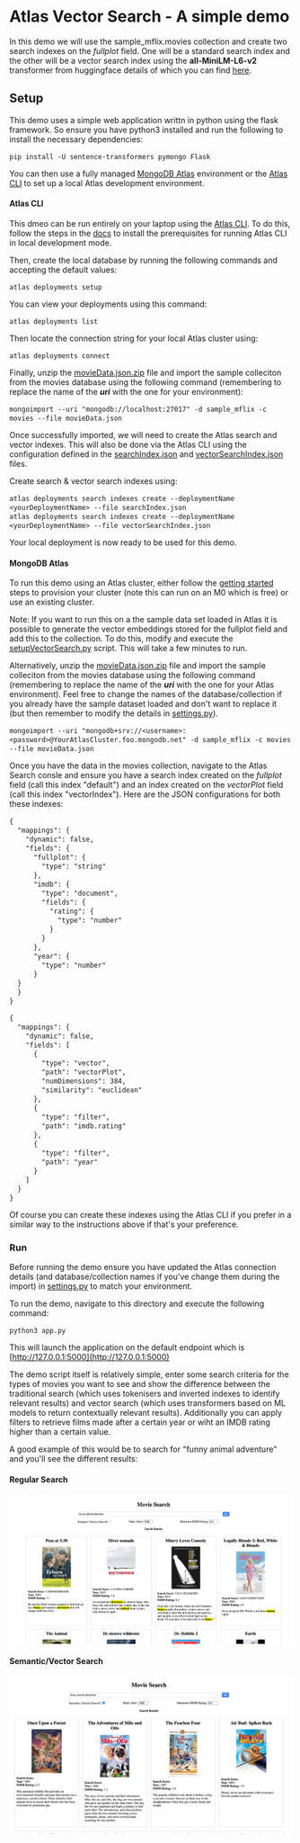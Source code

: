 
# Atlas Vector Search - A simple demo
In this demo we will use the sample_mflix.movies collection and create two search indexes on the *fullplot* field. One will be a standard search index and the other will be a vector search index using the **all-MiniLM-L6-v2** transformer from huggingface details of which you can find [here](https://huggingface.co/sentence-transformers/all-MiniLM-L6-v2).

## Setup
This demo uses a simple web application writtn in python using the flask framework. So ensure you have python3 installed and run the following to install the necessary dependencies:

```
pip install -U sentence-transformers pymongo Flask
```

You can then use a fully managed [MongoDB Atlas](https://www.mongodb.com/docs/atlas/) environment or the [Atlas CLI](https://www.mongodb.com/docs/atlas/cli/stable/) to set up a local Atlas development environment.

#### Atlas CLI
This dmeo can be run entirely on your laptop using the [Atlas CLI](https://www.mongodb.com/docs/atlas/cli/stable/). To do this, follow the steps in the [docs](https://www.mongodb.com/docs/atlas/cli/stable/atlas-cli-deploy-local/) to install the prerequisites for running Atlas CLI in local development mode.

Then, create the local database by running the following commands and accepting the default values:

```
atlas deployments setup
```

You can view your deployments using this command:

```
atlas deployments list
```

Then locate the connection string for your local Atlas cluster using:
```
atlas deployments connect
```

Finally, unzip the [movieData.json.zip](movieData.json.zip) file and import the sample colleciton from the movies database using the following command (remembering to replace the name of the **_uri_** with the one for your environment):

```
mongoimport --uri "mongodb://localhost:27017" -d sample_mflix -c movies --file movieData.json
```

Once successfully imported, we will need to create the Atlas search and vector indexes. This will also be done via the Atlas CLI using the configuration defined in the [searchIndex.json](searchIndex.json) and [vectorSearchIndex.json](vectorSearchIndex.json) files.

Create search & vector search indexes using:

```
atlas deployments search indexes create --deploymentName <yourDeploymentName> --file searchIndex.json
atlas deployments search indexes create --deploymentName <yourDeploymentName> --file vectorSearchIndex.json
```

Your local deployment is now ready to be used for this demo.

#### MongoDB Atlas
To run this demo using an Atlas cluster, either follow the [getting started](https://www.mongodb.com/docs/atlas/getting-started/) steps to provision your cluster (note this can run on an M0 which is free) or use an existing cluster.

Note: If you want to run this on a the sample data set loaded in Atlas it is possible to generate the vector embeddings stored for the fullplot field and add this to the collection. To do this, modify and execute the [setupVectorSearch.py](setupVectorSearch.py) script. This will take a few minutes to run.

Alternatively, unzip the [movieData.json.zip](movieData.json.zip) file and import the sample colleciton from the movies database using the following command (remembering to replace the name of the **_uri_** with the one for your Atlas environment). Feel free to change the names of the database/collection if you already have the sample dataset loaded and don't want to replace it (but then remember to modify the details in [settings.py](settings.py)).

```
mongoimport --uri "mongodb+srv://<username>:<password>@YourAtlasCluster.foo.mongodb.net" -d sample_mflix -c movies --file movieData.json
```

Once you have the data in the movies collection, navigate to the Atlas Search consle and ensure you have a search index created on the *fullplot* field (call this index "default") and an index created on the *vectorPlot* field (call this index "vectorIndex"). Here are the JSON configurations for both these indexes:

```
{
  "mappings": {
    "dynamic": false,
    "fields": {
      "fullplot": {
        "type": "string"
      },
      "imdb": {
        "type": "document",
        "fields": {
          "rating": {
            "type": "number"
          }
        }
      },
      "year": {
        "type": "number"
      }
  }
  }
}
```

```
{
  "mappings": {
    "dynamic": false,
    "fields": [
      {
        "type": "vector",
        "path": "vectorPlot",
        "numDimensions": 384,
        "similarity": "euclidean"
      },
      {
        "type": "filter",
        "path": "imdb.rating"
      },
      {
        "type": "filter",
        "path": "year"
      }
    ]
  }
}
```
Of course you can create these indexes using the Atlas CLI if you prefer in a similar way to the instructions above if that's your preference.

### Run
Before running the demo ensure you have updated the Atlas connection details (and database/collection names if you've change them during the import) in [settings.py](settings.py) to match your environment.

To run the demo, navigate to this directory and execute the following command:

```
python3 app.py
```

This will launch the application on the default endpoint which is [http://127.0.0.1:5000](http://127.0.0.1:5000)


The demo script itself is relatively simple, enter some search criteria for the types of movies you want to see and show the difference between the traditional search (which uses tokenisers and inverted indexes to identify relevant results) and vector search (which uses transformers based on ML models to return contextually relevant results). Additionally you can apply filters to retrieve films made after a certain year or wiht an IMDB rating higher than a certain value.

A good example of this would be to search for  "funny animal adventure" and you'll see the different results:

#### Regular Search
![alt text](./images/textSearch.png)
#### Semantic/Vector Search
![alt text](./images/vectorSearch.png)